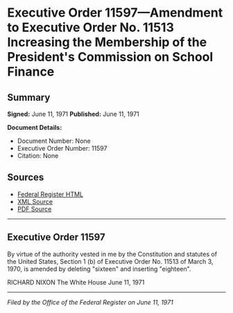 # Executive Order 11597—Amendment to Executive Order No. 11513 Increasing the Membership of the President's Commission on School Finance

## Summary

**Signed:** June 11, 1971
**Published:** June 11, 1971

**Document Details:**
- Document Number: None
- Executive Order Number: 11597
- Citation: None

## Sources
- [Federal Register HTML](https://www.presidency.ucsb.edu/documents/executive-order-11597-amendment-executive-order-no-11513-increasing-the-membership-the)
- [XML Source](None)
- [PDF Source](None)

---

## Executive Order 11597

By virtue of the authority vested in me by the Constitution and statutes of the United States, Section 1 (b) of Executive Order No. 11513 of March 3, 1970, is amended by deleting "sixteen" and inserting "eighteen".

RICHARD NIXON
The White House
June 11, 1971

---

*Filed by the Office of the Federal Register on June 11, 1971*

